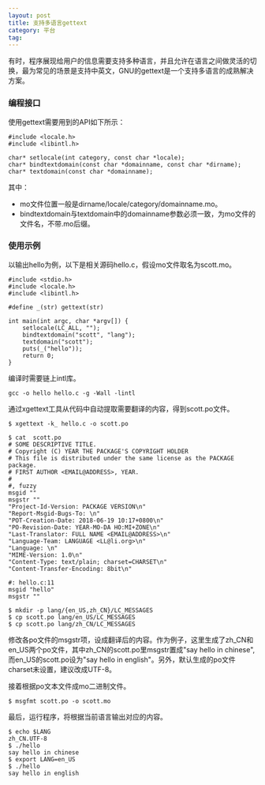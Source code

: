 ```yaml
---
layout: post
title: 支持多语言gettext
category: 平台
tag:
---
```


有时，程序展现给用户的信息需要支持多种语言，并且允许在语言之间做灵活的切换，最为常见的场景是支持中英文，GNU的gettext是一个支持多语言的成熟解决方案。

### 编程接口

使用gettext需要用到的API如下所示：

```
#include <locale.h>
#include <libintl.h>

char* setlocale(int category, const char *locale);
char* bindtextdomain(const char *domainname, const char *dirname);
char* textdomain(const char *domainname);
```

其中：

- mo文件位置一般是dirname/locale/category/domainname.mo。
- bindtextdomain与textdomain中的domainname参数必须一致，为mo文件的文件名，不带.mo后缀。

### 使用示例

以输出hello为例，以下是相关源码hello.c，假设mo文件取名为scott.mo。

```
#include <stdio.h>
#include <locale.h>
#include <libintl.h>

#define _(str) gettext(str)

int main(int argc, char *argv[]) {
    setlocale(LC_ALL, "");
    bindtextdomain("scott", "lang");
    textdomain("scott");
    puts(_("hello"));
    return 0;
}
```

编译时需要链上intl库。

```
gcc -o hello hello.c -g -Wall -lintl
```

通过xgettext工具从代码中自动提取需要翻译的内容，得到scott.po文件。

```
$ xgettext -k_ hello.c -o scott.po

$ cat  scott.po
# SOME DESCRIPTIVE TITLE.
# Copyright (C) YEAR THE PACKAGE'S COPYRIGHT HOLDER
# This file is distributed under the same license as the PACKAGE package.
# FIRST AUTHOR <EMAIL@ADDRESS>, YEAR.
#
#, fuzzy
msgid ""
msgstr ""
"Project-Id-Version: PACKAGE VERSION\n"
"Report-Msgid-Bugs-To: \n"
"POT-Creation-Date: 2018-06-19 10:17+0800\n"
"PO-Revision-Date: YEAR-MO-DA HO:MI+ZONE\n"
"Last-Translator: FULL NAME <EMAIL@ADDRESS>\n"
"Language-Team: LANGUAGE <LL@li.org>\n"
"Language: \n"
"MIME-Version: 1.0\n"
"Content-Type: text/plain; charset=CHARSET\n"
"Content-Transfer-Encoding: 8bit\n"

#: hello.c:11
msgid "hello"
msgstr ""

$ mkdir -p lang/{en_US,zh_CN}/LC_MESSAGES
$ cp scott.po lang/en_US/LC_MESSAGES
$ cp scott.po lang/zh_CN/LC_MESSAGES
```

修改各po文件的msgstr项，设成翻译后的内容。作为例子，这里生成了zh_CN和en_US两个po文件，其中zh_CN的scott.po里msgstr置成"say hello in chinese", 而en_US的scott.po设为"say hello in english"。另外，默认生成的po文件charset未设置，建议改成UTF-8。

接着根据po文本文件成mo二进制文件。

```
$ msgfmt scott.po -o scott.mo
```

最后，运行程序，将根据当前语言输出对应的内容。

```
$ echo $LANG
zh_CN.UTF-8
$ ./hello 
say hello in chinese
$ export LANG=en_US
$ ./hello 
say hello in english
```
